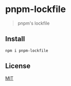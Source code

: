 # pnpm-lockfile

> pnpm's lockfile

## Install

```
npm i pnpm-lockfile
```

## License

[MIT](LICENSE)
